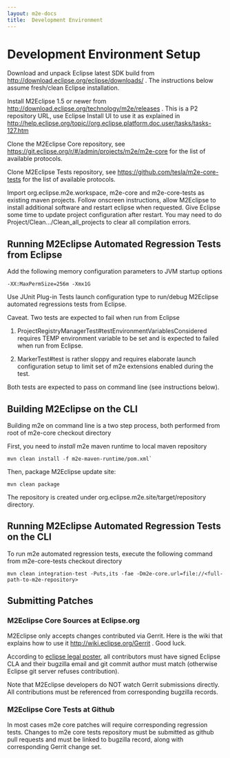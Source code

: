 ```yaml
---
layout: m2e-docs
title:  Development Environment
---
```


# Development Environment Setup

Download and unpack Eclipse latest SDK build from <http://download.eclipse.org/eclipse/downloads/> . The instructions below assume fresh/clean Eclipse installation.

Install M2Eclipse 1.5 or newer from <http://download.eclipse.org/technology/m2e/releases> . This is a P2 repository URL, use Eclipse Install UI to use it as explained in <http://help.eclipse.org/topic//org.eclipse.platform.doc.user/tasks/tasks-127.htm>

Clone the M2Eclipse Core repository, see <https://git.eclipse.org/r/#/admin/projects/m2e/m2e-core> for the list of available protocols.

Clone M2Eclipse Tests repository, see <https://github.com/tesla/m2e-core-tests> for the list of available protocols.

Import org.eclipse.m2e.workspace, m2e-core and m2e-core-tests as existing maven projects. Follow onscreen instructions, allow M2Eclipse to install additional software and restart eclipse when requested. Give Eclipse some time to update project configuration after restart. You may need to do Project/Clean.../Clean\_all\_projects to clear all compilation errors.

## Running M2Eclipse Automated Regression Tests from Eclipse

Add the following memory configuration parameters to JVM startup options

```
-XX:MaxPermSize=256m -Xmx1G
```

Use JUnit Plug-in Tests launch configuration type to run/debug M2Eclipse automated regressions tests from Eclipse.

Caveat. Two tests are expected to fail when run from Eclipse

1.  ProjectRegistryManagerTest\#testEnvironmentVariablesConsidered requires TEMP environment variable to be set and is expected to
    failed when run from Eclipse.

2.  MarkerTest\#test is rather sloppy and requires elaborate launch configuration setup to limit set of m2e extensions enabled during
    the test.

Both tests are expected to pass on command line (see instructions
below).

## Building M2Eclipse on the CLI

Building m2e on command line is a two step process, both performed from root of m2e-core checkout directory

First, you need to *install* m2e maven runtime to local maven repository

```
mvn clean install -f m2e-maven-runtime/pom.xml`
```

Then, package M2Eclipse update site:

```
mvn clean package
```

The repository is created under org.eclipse.m2e.site/target/repository directory.

## Running M2Eclipse Automated Regression Tests on the CLI

To run m2e automated regression tests, execute the following command from m2e-core-tests checkout directory

```
mvn clean integration-test -Puts,its -fae -Dm2e-core.url=file://<full-path-to-m2e-repository>
```

## Submitting Patches

### M2Eclipse Core Sources at Eclipse.org

M2Eclipse only accepts changes contributed via Gerrit. Here is the wiki that explains how to use it <http://wiki.eclipse.org/Gerrit> . Good luck.

According to [eclipse legal poster](http://www.eclipse.org/legal/EclipseLegalProcessPoster.pdf), all contributors must have signed Eclipse CLA and their bugzilla email and git commit author must match (otherwise Eclipse git server refuses contribution).

Note that M2Eclipse developers do NOT watch Gerrit submissions directly. All contributions must be referenced from corresponding bugzilla records.

### M2Eclipse Core Tests at Github

In most cases m2e core patches will require corresponding regression
tests. Changes to m2e core tests repository must be submitted as github
pull requests and must be linked to bugzilla record, along with
corresponding Gerrit change set.
